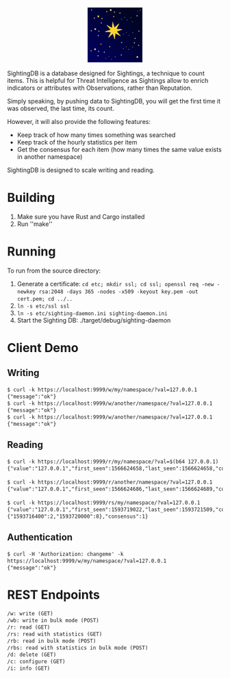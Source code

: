 <p align="center"><img src="doc/sightingdb-logo3_128.png"/></p>

SightingDB is a database designed for Sightings, a technique to count items. This is helpful for Threat Intelligence as Sightings allow
to enrich indicators or attributes with Observations, rather than Reputation.

Simply speaking, by pushing data to SightingDB, you will get the first time it was observed, the last time, its count.

However, it will also provide the following features:
* Keep track of how many times something was searched
* Keep track of the hourly statistics per item
* Get the consensus for each item (how many times the same value exists in another namespace)

SightingDB is designed to scale writing and reading.

Building
========

1) Make sure you have Rust and Cargo installed
2) Run ''make''

Running
=======

To run from the source directory:

1. Generate a certificate: `cd etc; mkdir ssl; cd ssl; openssl req -new -newkey rsa:2048 -days 365 -nodes -x509 -keyout key.pem -out cert.pem; cd ../..`
2. `ln -s etc/ssl ssl`
3. `ln -s etc/sighting-daemon.ini sighting-daemon.ini`
4. Start the Sighting DB: ./target/debug/sighting-daemon

Client Demo
===========

Writing
-------
	$ curl -k https://localhost:9999/w/my/namespace/?val=127.0.0.1
	{"message":"ok"}	
	$ curl -k https://localhost:9999/w/another/namespace/?val=127.0.0.1
	{"message":"ok"}
	$ curl -k https://localhost:9999/w/another/namespace/?val=127.0.0.1
	{"message":"ok"}

Reading
-------
	$ curl -k https://localhost:9999/r/my/namespace/?val=$(b64 127.0.0.1)
	{"value":"127.0.0.1","first_seen":1566624658,"last_seen":1566624658,"count":1,"tag":"","ttl":0,"consensus":2}
	
	$ curl -k https://localhost:9999/r/another/namespace/?val=127.0.0.1
	{"value":"127.0.0.1","first_seen":1566624686,"last_seen":1566624689,"count":2,"tag":"","ttl":0,"consensus":2}

	$ curl -k https://localhost:9999/rs/my/namespace/?val=127.0.0.1
	{"value":"127.0.0.1","first_seen":1593719022,"last_seen":1593721509,"count":10,"tags":"","ttl":0,"stats":{"1593716400":2,"1593720000":8},"consensus":1}
	
Authentication
--------------
	$ curl -H 'Authorization: changeme' -k https://localhost:9999/w/my/namespace/?val=127.0.0.1
	{"message":"ok"}	

REST Endpoints
==============
	/w: write (GET)
	/wb: write in bulk mode (POST)
	/r: read (GET)
	/rs: read with statistics (GET)
	/rb: read in bulk mode (POST)
	/rbs: read with statistics in bulk mode (POST)
	/d: delete (GET)
	/c: configure (GET)
	/i: info (GET)